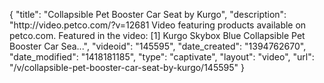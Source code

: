 {
    "title": "Collapsible Pet Booster Car Seat by Kurgo",
    "description": "http:\/\/video.petco.com\/?v=12681 Video featuring products available on petco.com. Featured in the video: [1] Kurgo Skybox Blue Collapsible Pet Booster Car Sea...",
    "videoid": "145595",
    "date_created": "1394762670",
    "date_modified": "1418181185",
    "type": "captivate",
    "layout": "video",
    "url": "\/v\/collapsible-pet-booster-car-seat-by-kurgo\/145595"
}